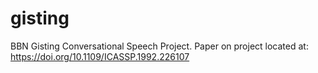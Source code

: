 # gisting
BBN Gisting Conversational Speech Project.
 Paper on project located at: https://doi.org/10.1109/ICASSP.1992.226107
